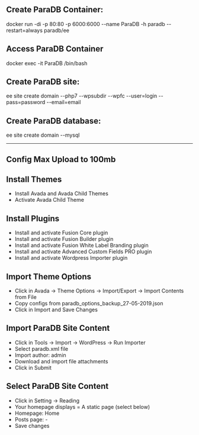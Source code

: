 ## Create ParaDB Container:

docker run -di -p 80:80 -p 6000:6000 --name ParaDB -h paradb --restart=always paradb/ee

## Access ParaDB Container

docker exec -it ParaDB /bin/bash

## Create ParaDB site:

ee site create domain --php7 --wpsubdir --wpfc --user=login --pass=password --email=email

## Create ParaDB database:

ee site create domain --mysql

------------------------------------------

## Config Max Upload to 100mb

## Install Themes

- Install Avada and Avada Child Themes
- Activate Avada Child Theme

## Install Plugins

- Install and activate Fusion Core plugin
- Install and activate Fusion Builder plugin
- Install and activate Fusion White Label Branding plugin
- Install and activate Advanced Custom Fields PRO plugin
- Install and activate Wordpress Importer plugin

## Import Theme Options

- Click in Avada -> Theme Options -> Import/Export -> Import Contents from File
- Copy configs from paradb_options_backup_27-05-2019.json
- Click in Import and Save Changes

## Import ParaDB Site Content

- Click in Tools -> Import -> WordPress -> Run Importer
- Select paradb.xml file
- Import author: admin
- Download and import file attachments
- Click in Submit

## Select ParaDB Site Content

- Click in Setting -> Reading
- Your homepage displays = A static page (select below)
- Homepage: Home
- Posts page: -
- Save changes

